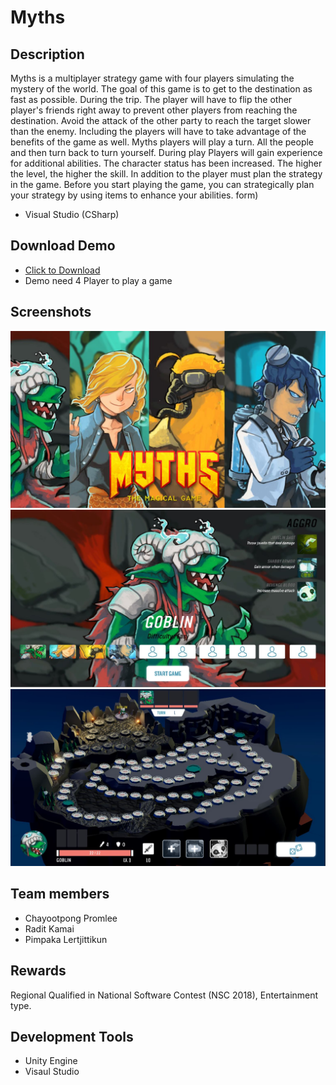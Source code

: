 # Myths
## Description
Myths is a multiplayer strategy game with four players simulating the mystery of the world. The goal of this game is to get to the destination as fast as possible. During the trip. The player will have to flip the other player's friends right away to prevent other players from reaching the destination. Avoid the attack of the other party to reach the target slower than the enemy. Including the players will have to take advantage of the benefits of the game as well. Myths players will play a turn. All the people and then turn back to turn yourself. During play Players will gain experience for additional abilities. The character status has been increased. The higher the level, the higher the skill. In addition to the player must plan the strategy in the game. Before you start playing the game, you can strategically plan your strategy by using items to enhance your abilities.
form)
- Visual Studio (CSharp)
## Download Demo
 - [Click to Download](https://1drv.ms/u/s!Ai9z8mPSceQOhiQGv2yu9Bn1SF9w?e=OOFtnk)
 - Demo need 4 Player to play a game
 ## Screenshots
![logo](/picture/BGC02.jpg)
![Standby](/picture/Standby.JPG)
![Gameplay](/picture/Gameplay.JPG)
 ## Team members
- Chayootpong Promlee
- Radit Kamai
- Pimpaka Lertjittikun
## Rewards
Regional Qualified in National Software Contest (NSC 2018), Entertainment type.
## Development Tools
- Unity Engine 
- Visaul Studio
